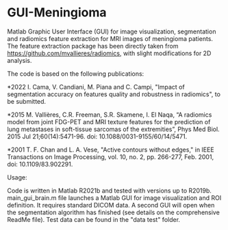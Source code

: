 # GUI-Meningioma

Matlab Graphic User Interface (GUI) for image visualization, segmentation and radiomics feature extraction for MRI images of meningioma patients. The feature extraction package has been directly taken from https://github.com/mvallieres/radiomics, with slight modifications for 2D analysis.  

The code is based on the following publications:

*2022 I. Cama, V. Candiani, M. Piana and C. Campi, "Impact of segmentation accuracy on features quality and robustness in radiomics", to be submitted.

*2015 M. Vallières, C.R. Freeman, S.R. Skamene, I. El Naqa, “A radiomics model from joint FDG-PET and MRI texture features for the prediction of lung metastases in soft-tissue sarcomas of the extremities”, Phys Med Biol. 2015 Jul 21;60(14):5471-96. doi: 10.1088/0031-9155/60/14/5471.

*2001 T. F. Chan and L. A. Vese, "Active contours without edges," in IEEE Transactions on Image Processing, vol. 10, no. 2, pp. 266-277, Feb. 2001, doi: 10.1109/83.902291.

Usage:

Code is written in Matlab R2021b and tested with versions up to R2019b.
main_gui_brain.m file launches a Matlab GUI for image visualization and ROI definition. It requires standard DICOM data. A second GUI will open when the segmentation algorithm has finished (see details on the comprehensive ReadMe file). Test data can be found in the "data test" folder.
